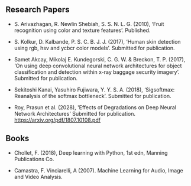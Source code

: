 ## Research Papers

* S. Arivazhagan, R. Newlin Shebiah, S. S. N. L. G. (2010), ‘Fruit recognition using color and texture features’. Published.

* S. Kolkur, D. Kalbande, P. S. C. B. J. J. (2017), ‘Human skin detection using rgb, hsv and ycbcr color models’. Submitted for publication.

* Samet Akcay, Mikolaj E. Kundegorski, C. G. W. & Breckon, T. P. (2017), ‘On using deep convolutional neural network architectures for object classification and detection within x-ray baggage security imagery’. Submitted for publication.

* Sekitoshi Kanai, Yasuhiro Fujiwara, Y. Y. S. A. (2018), ‘Sigsoftmax: Reanalysis of the softmax bottleneck’. Submitted for publication.

* Roy, Prasun et al. (2028), 'Effects of Degradations on Deep Neural Network Architectures' Submitted for publication. 
https://arxiv.org/pdf/1807.10108.pdf


## Books

* Chollet, F. (2018), Deep learning with Python, 1st edn, Manning Publications Co.

* Camastra, F. Vinciarelli, A (2007). Machine Learning for Audio, Image and Video Analysis.
